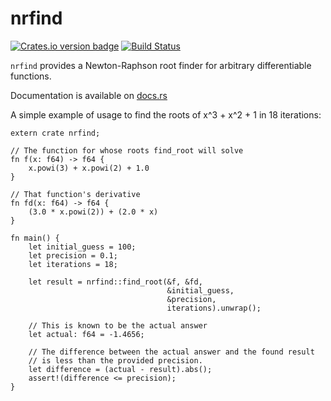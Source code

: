# nrfind
[![Crates.io version badge](https://img.shields.io/crates/v/nrfind.svg)](https://crates.io/crates/nrfind) [![Build Status](https://travis-ci.org/SilverWingedSeraph/nrfind.svg?branch=master)](https://travis-ci.org/SilverWingedSeraph/nrfind)

`nrfind` provides a Newton-Raphson root finder for arbitrary differentiable functions.

Documentation is available on [docs.rs](https://docs.rs/nrfind)

A simple example of usage to find the roots of x^3 + x^2 + 1 in 18 iterations:

```
extern crate nrfind;

// The function for whose roots find_root will solve
fn f(x: f64) -> f64 {
    x.powi(3) + x.powi(2) + 1.0
}

// That function's derivative
fn fd(x: f64) -> f64 {
    (3.0 * x.powi(2)) + (2.0 * x)
}

fn main() {
    let initial_guess = 100;
    let precision = 0.1;
    let iterations = 18;

    let result = nrfind::find_root(&f, &fd, 
                                   &initial_guess, 
                                   &precision, 
                                   iterations).unwrap();

    // This is known to be the actual answer
    let actual: f64 = -1.4656;

    // The difference between the actual answer and the found result
    // is less than the provided precision.
    let difference = (actual - result).abs();
    assert!(difference <= precision);
}
```
